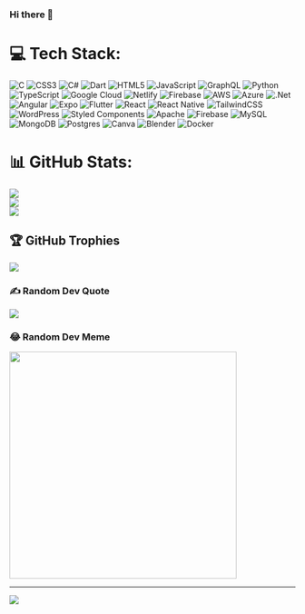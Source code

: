 ### Hi there 👋

<!--
**Judefabi/Judefabi** is a ✨ _special_ ✨ repository because its `README.md` (this file) appears on your GitHub profile.

Here are some ideas to get you started:

- 🔭 I’m currently working on ...
- 🌱 I’m currently learning ...
- 👯 I’m looking to collaborate on ...
- 🤔 I’m looking for help with ...
- 💬 Ask me about ...
- 📫 How to reach me: ...
- 😄 Pronouns: ...
- ⚡ Fun fact: ...
-->

# 💻 Tech Stack:
![C](https://img.shields.io/badge/c-%2300599C.svg?style=plastic&logo=c&logoColor=white) ![CSS3](https://img.shields.io/badge/css3-%231572B6.svg?style=plastic&logo=css3&logoColor=white) ![C#](https://img.shields.io/badge/c%23-%23239120.svg?style=plastic&logo=csharp&logoColor=white) ![Dart](https://img.shields.io/badge/dart-%230175C2.svg?style=plastic&logo=dart&logoColor=white) ![HTML5](https://img.shields.io/badge/html5-%23E34F26.svg?style=plastic&logo=html5&logoColor=white) ![JavaScript](https://img.shields.io/badge/javascript-%23323330.svg?style=plastic&logo=javascript&logoColor=%23F7DF1E) ![GraphQL](https://img.shields.io/badge/-GraphQL-E10098?style=plastic&logo=graphql&logoColor=white) ![Python](https://img.shields.io/badge/python-3670A0?style=plastic&logo=python&logoColor=ffdd54) ![TypeScript](https://img.shields.io/badge/typescript-%23007ACC.svg?style=plastic&logo=typescript&logoColor=white) ![Google Cloud](https://img.shields.io/badge/GoogleCloud-%234285F4.svg?style=plastic&logo=google-cloud&logoColor=white) ![Netlify](https://img.shields.io/badge/netlify-%23000000.svg?style=plastic&logo=netlify&logoColor=#00C7B7) ![Firebase](https://img.shields.io/badge/firebase-%23039BE5.svg?style=plastic&logo=firebase) ![AWS](https://img.shields.io/badge/AWS-%23FF9900.svg?style=plastic&logo=amazon-aws&logoColor=white) ![Azure](https://img.shields.io/badge/azure-%230072C6.svg?style=plastic&logo=microsoftazure&logoColor=white) ![.Net](https://img.shields.io/badge/.NET-5C2D91?style=plastic&logo=.net&logoColor=white) ![Angular](https://img.shields.io/badge/angular-%23DD0031.svg?style=plastic&logo=angular&logoColor=white) ![Expo](https://img.shields.io/badge/expo-1C1E24?style=plastic&logo=expo&logoColor=#D04A37) ![Flutter](https://img.shields.io/badge/Flutter-%2302569B.svg?style=plastic&logo=Flutter&logoColor=white) ![React](https://img.shields.io/badge/react-%2320232a.svg?style=plastic&logo=react&logoColor=%2361DAFB) ![React Native](https://img.shields.io/badge/react_native-%2320232a.svg?style=plastic&logo=react&logoColor=%2361DAFB) ![TailwindCSS](https://img.shields.io/badge/tailwindcss-%2338B2AC.svg?style=plastic&logo=tailwind-css&logoColor=white) ![WordPress](https://img.shields.io/badge/WordPress-%23117AC9.svg?style=plastic&logo=WordPress&logoColor=white) ![Styled Components](https://img.shields.io/badge/styled--components-DB7093?style=plastic&logo=styled-components&logoColor=white) ![Apache](https://img.shields.io/badge/apache-%23D42029.svg?style=plastic&logo=apache&logoColor=white) ![Firebase](https://img.shields.io/badge/Firebase-039BE5?style=plastic&logo=Firebase&logoColor=white) ![MySQL](https://img.shields.io/badge/mysql-%2300000f.svg?style=plastic&logo=mysql&logoColor=white) ![MongoDB](https://img.shields.io/badge/MongoDB-%234ea94b.svg?style=plastic&logo=mongodb&logoColor=white) ![Postgres](https://img.shields.io/badge/postgres-%23316192.svg?style=plastic&logo=postgresql&logoColor=white) ![Canva](https://img.shields.io/badge/Canva-%2300C4CC.svg?style=plastic&logo=Canva&logoColor=white) ![Blender](https://img.shields.io/badge/blender-%23F5792A.svg?style=plastic&logo=blender&logoColor=white) ![Docker](https://img.shields.io/badge/docker-%230db7ed.svg?style=plastic&logo=docker&logoColor=white)
# 📊 GitHub Stats:
![](https://github-readme-stats.vercel.app/api?username=JudeFabi&theme=dark&hide_border=false&include_all_commits=false&count_private=false)<br/>
![](https://github-readme-streak-stats.herokuapp.com/?user=JudeFabi&theme=dark&hide_border=false)<br/>
![](https://github-readme-stats.vercel.app/api/top-langs/?username=JudeFabi&theme=dark&hide_border=false&include_all_commits=false&count_private=false&layout=compact)

## 🏆 GitHub Trophies
![](https://github-profile-trophy.vercel.app/?username=JudeFabi&theme=radical&no-frame=false&no-bg=true&margin-w=4)

### ✍️ Random Dev Quote
![](https://quotes-github-readme.vercel.app/api?type=horizontal&theme=radical)

### 😂 Random Dev Meme
<img src='https://randommeme-five.vercel.app/' style="height: 400px;"/>

---
[![](https://visitcount.itsvg.in/api?id=JudeFabi&icon=0&color=0)](https://visitcount.itsvg.in)

<!-- Proudly created with GPRM ( https://gprm.itsvg.in ) -->
